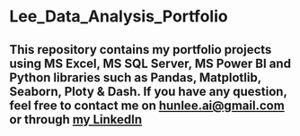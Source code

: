# Lee_Data_Analysis_Portfolio
## This repository contains my portfolio projects using MS Excel, MS SQL Server, MS Power BI and Python libraries such as Pandas, Matplotlib, Seaborn, Ploty & Dash. If you have any question, feel free to contact me on hunlee.ai@gmail.com or through [my LinkedIn](https://www.linkedin.com/in/byunghun-patrick-lee-01635590/)




